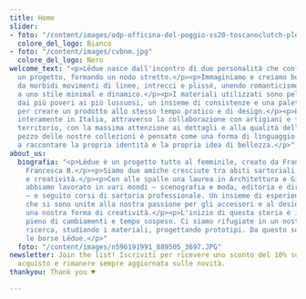 ```yaml
---
title: Home
slider:
- foto: "/content/images/odp-officina-del-poggio-ss20-toscanoclutch-plexyfuxia.jpg"
  colore_del_logo: Bianco
- foto: "/content/images/cvbnm.jpg"
  colore_del_logo: Nero
welcome_text: "<p>Lēdue nasce dall'incontro di due personalità che confluiscono in
  un progetto, formando un nodo stretto.</p><p>Immaginiamo e creiamo borse caratterizzate
  da morbidi movimenti di linee, intrecci e plissé, unendo romanticismo e raffinatezza
  a uno stile minimal e dinamico.</p><p>I materiali utilizzati sono pelle e tessuti,
  dai più poveri ai più lussuosi, un insieme di consistenze e una palette di colori
  per creare un prodotto allo stesso tempo pratico e di design.</p><p>Lēdue investe
  interamente in Italia, attraverso la collaborazione con artigiani e fornitori del
  territorio, con la massima attenzione ai dettagli e alla qualità della lavorazione.</p><p>Ogni
  pezzo delle nostre collezioni è pensato come una forma di linguaggio che possa contribuire
  a raccontare la propria identità e la propria idea di bellezza.</p>"
about_us:
  biografia: "<p>Lēdue è un progetto tutto al femminile, creato da Francesca S. e
    Francesca B.</p><p>Siamo due amiche cresciute tra abiti sartoriali, artigianalità
    e creatività.</p><p>Con alle spalle una laurea in Architettura e Giurisprudenza,
    abbiamo lavorato in vari mondi ⁠– scenografia e moda, editoria e diritto d'autore
    ⁠– e seguito corsi di sartoria professionale. Un insieme di esperienze ed emozioni
    che si sono unite alla nostra passione per gli accessori e al desiderio di esprimere
    una nostra forma di creatività.</p><p>L'inizio di questa storia è il 2020, anno
    pieno di cambiamenti e tempo sospeso. Ci siamo rifugiate in un nostro sogno, facendo
    ricerca, studiando i materiali, progettando prototipi. Da questo sogno nascono
    le borse Lēdue.</p>"
  foto: "/content/images/n596191991_889505_3697.JPG"
newsletter: Join the list! Iscriviti per ricevere uno sconto del 10% sul tuo primo
  acquisto e rimanere sempre aggiornata sulle novità.
thankyou: Thank you ♥

---
```

